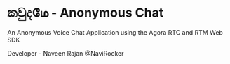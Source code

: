 # කවුදமே - Anonymous Chat
An Anonymous Voice Chat Application using the Agora RTC and RTM Web SDK

Developer - Naveen Rajan @NaviRocker
